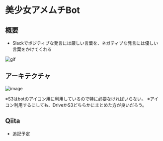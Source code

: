 # 美少女アメムチBot

## 概要

- Slackでポジティブな発言には厳しい言葉を、ネガティブな発言には優しい言葉をかけてくれる

![gif](https://user-images.githubusercontent.com/11635641/60400347-8e445080-9bad-11e9-80f4-7bf5c323629b.gif)

## アーキテクチャ

![image](https://user-images.githubusercontent.com/11635641/60400537-2e02de00-9bb0-11e9-80de-6ac8c8c72a20.png)

※S3はbotのアイコン用に利用しているので特に必要なければいらない。
※アイコン利用するにしても、DriveかS3どちらかにまとめた方が良いだろう。

## Qiita
- 追記予定
